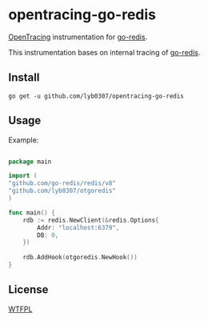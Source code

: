# opentracing-go-redis

[OpenTracing](http://opentracing.io/) instrumentation for [go-redis](https://github.com/go-redis/redis).

This instrumentation bases on internal tracing of [go-redis](https://github.com/go-redis/redis/blob/master/redisext/otel.go).

## Install

```
go get -u github.com/lyb0307/opentracing-go-redis
```

## Usage

Example:

```go

package main

import (
"github.com/go-redis/redis/v8"
"github.com/lyb0307/otgoredis"
)

func main() {
    rdb := redis.NewClient(&redis.Options{
        Addr: "localhost:6379",
        DB: 0,
    })
    
    rdb.AddHook(otgoredis.NewHook())
}
```

## License

[WTFPL](LICENSE)